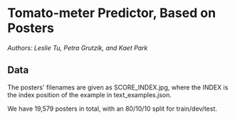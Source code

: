 # Tomato-meter Predictor, Based on Posters

*Authors: Leslie Tu, Petra Grutzik, and Kaet Park*

## Data

The posters' filenames are given as SCORE_INDEX.jpg, where the INDEX is the index position of the example in text_examples.json.

We have 19,579 posters in total, with an 80/10/10 split for train/dev/test.
